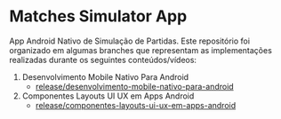 # Matches Simulator App
App Android Nativo de Simulação de Partidas. Este repositório foi organizado em algumas branches que representam as implementações realizadas durante os seguintes conteúdos/vídeos:

1. Desenvolvimento Mobile Nativo Para Android
     - [release/desenvolvimento-mobile-nativo-para-android](https://github.com/LimaRubson/matches-simulator-apps/tree/release/desenvolvimento-mobile-nativo-para-android)
2. Componentes Layouts UI UX em Apps Android
     - [release/componentes-layouts-ui-ux-em-apps-android](https://github.com/LimaRubson/matches-simulator-apps/edit/release/componentes-layouts-ui-ux-em-apps-android)
